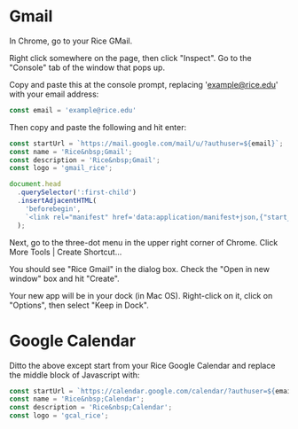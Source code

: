 # Gmail

In Chrome, go to your Rice GMail.

Right click somewhere on the page, then click "Inspect".  Go to the "Console" tab of the window that pops up.

Copy and paste this at the console prompt, replacing 'example@rice.edu' with your email address:

```js
const email = 'example@rice.edu'
````

Then copy and paste the following and hit enter:

```js
const startUrl = `https://mail.google.com/mail/u/?authuser=${email}`;
const name = 'Rice&nbsp;Gmail';
const description = 'Rice&nbsp;Gmail';
const logo = 'gmail_rice';
```

```js
document.head
  .querySelector(':first-child')
  .insertAdjacentHTML(
    'beforebegin',
    `<link rel="manifest" href='data:application/manifest+json,{"start_url":"${startUrl}", "name":"${name}", "description": "${description}", "icons": [{ "src": "https://github.com/jpslav/my_mac/raw/master/logos/${logo}_512.png", "type": "image/png", "sizes": "512x512" }, { "src": "https://github.com/jpslav/my_mac/raw/master/logos/${logo}_256.png", "type": "image/png", "sizes": "256x256" }, { "src": "https://github.com/jpslav/my_mac/raw/master/logos/${logo}_128.png", "type": "image/png", "sizes": "128x128" }]}' />`,
  );
```

Next, go to the three-dot menu in the upper right corner of Chrome.  Click More Tools | Create Shortcut...

You should see "Rice Gmail" in the dialog box.  Check the "Open in new window" box and hit "Create".

Your new app will be in your dock (in Mac OS).  Right-click on it, click on "Options", then select "Keep in Dock".

# Google Calendar

Ditto the above except start from your Rice Google Calendar and replace the middle block of Javascript with:

```js
const startUrl = `https://calendar.google.com/calendar/?authuser=${email}`;
const name = 'Rice&nbsp;Calendar';
const description = 'Rice&nbsp;Calendar';
const logo = 'gcal_rice';
```
